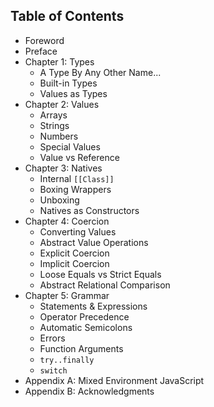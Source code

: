 ## Table of Contents

* Foreword
* Preface
* Chapter 1: Types
	* A Type By Any Other Name...
	* Built-in Types
	* Values as Types
* Chapter 2: Values
	* Arrays
	* Strings
	* Numbers
	* Special Values
	* Value vs Reference
* Chapter 3: Natives
	* Internal `[[Class]]`
	* Boxing Wrappers
	* Unboxing
	* Natives as Constructors
* Chapter 4: Coercion
	* Converting Values
	* Abstract Value Operations
	* Explicit Coercion
	* Implicit Coercion
	* Loose Equals vs Strict Equals
	* Abstract Relational Comparison
* Chapter 5: Grammar
	* Statements & Expressions
	* Operator Precedence
	* Automatic Semicolons
	* Errors
	* Function Arguments
	* `try..finally`
	* `switch`
* Appendix A: Mixed Environment JavaScript
* Appendix B: Acknowledgments

